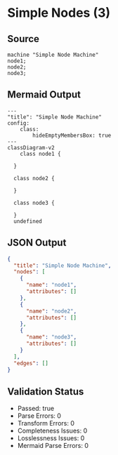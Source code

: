 # Simple Nodes (3)

## Source
```machine
machine "Simple Node Machine"
node1;
node2;
node3;
```

## Mermaid Output
```mermaid
---
"title": "Simple Node Machine"
config:
    class:
        hideEmptyMembersBox: true
---
classDiagram-v2
    class node1 {
    
  }

  class node2 {
    
  }

  class node3 {
    
  }
  undefined

```

## JSON Output
```json
{
  "title": "Simple Node Machine",
  "nodes": [
    {
      "name": "node1",
      "attributes": []
    },
    {
      "name": "node2",
      "attributes": []
    },
    {
      "name": "node3",
      "attributes": []
    }
  ],
  "edges": []
}
```

## Validation Status
- Passed: true
- Parse Errors: 0
- Transform Errors: 0
- Completeness Issues: 0
- Losslessness Issues: 0
- Mermaid Parse Errors: 0

